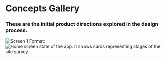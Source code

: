 # Concepts Gallery

### These are the initial product directions explored in the design process.

![Screen 1](https://drive.google.com/file/d/1kVW-pngOSvOeFhjmBNJovGvdqke76VjF/preview)
Format: ![Home screen state of the app. It shows cards representing stages of the site survey.](url)

